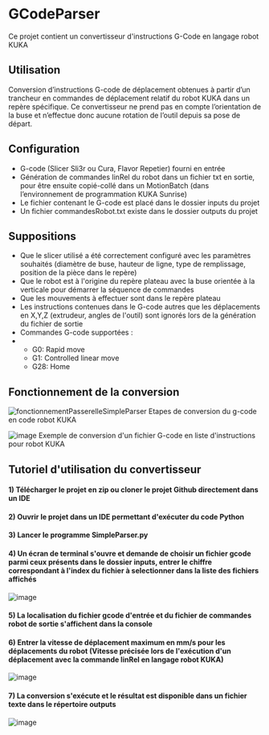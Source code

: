 # GCodeParser
Ce projet contient un convertisseur d'instructions G-Code en langage robot KUKA

## Utilisation
Conversion d’instructions G-code de déplacement obtenues à partir d’un trancheur en commandes de déplacement relatif du robot KUKA dans un repère spécifique. Ce convertisseur ne prend pas en compte l’orientation de la buse et n’effectue donc aucune rotation de l’outil depuis sa pose de départ. 
## Configuration
* G-code (Slicer Sli3r ou Cura, Flavor Repetier) fourni en entrée
* Génération de commandes linRel du robot dans un fichier txt en sortie, pour être ensuite copié-collé dans un MotionBatch (dans l’environnement de programmation KUKA Sunrise)
* Le fichier contenant le G-code est placé dans le dossier inputs du projet
* Un fichier commandesRobot.txt existe dans le dossier outputs du projet
## Suppositions
* Que le slicer utilisé a été correctement configuré avec les paramètres souhaités (diamètre de buse, hauteur de ligne, type de remplissage, position de la pièce dans le repère)
* Que le robot est à l'origine du repère plateau avec la buse orientée à la verticale pour démarrer la séquence de commandes
* Que les mouvements à effectuer sont dans le repère plateau
* Les instructions contenues dans le G-code autres que les déplacements en X,Y,Z (extrudeur, angles de l'outil) sont ignorés lors de la génération du fichier de sortie
* Commandes G-code supportées :
* * G0: Rapid move
  * G1: Controlled linear move
  * G28: Home
## Fonctionnement de la conversion
![fonctionnementPasserelleSimpleParser](https://github.com/user-attachments/assets/2dcb8400-b1c9-4f51-b4f0-a564803338fa)
Etapes de conversion du g-code en code robot KUKA

![image](https://github.com/user-attachments/assets/0f4c26b3-537d-4ec1-a1d4-88c75022dda9 )
Exemple de conversion d'un fichier G-code en liste d'instructions pour robot KUKA

## Tutoriel d'utilisation du convertisseur
#### 1) Télécharger le projet en zip ou cloner le projet Github directement dans un IDE
#### 2) Ouvrir le projet dans un IDE permettant d'exécuter du code Python
#### 3) Lancer le programme SimpleParser.py
#### 4) Un écran de terminal s'ouvre et demande de choisir un fichier gcode parmi ceux présents dans le dossier inputs, entrer le chiffre correspondant à l'index du fichier à selectionner dans la liste des fichiers affichés
![image](https://github.com/user-attachments/assets/0c0bb1b4-fef4-4761-b092-e69fc9a791eb)
#### 5) La localisation du fichier gcode d'entrée et du fichier de commandes robot de sortie s'affichent dans la console
#### 6) Entrer la vitesse de déplacement maximum en mm/s pour les déplacements du robot (Vitesse précisée lors de l'exécution d'un déplacement avec la commande linRel en langage robot KUKA)
![image](https://github.com/user-attachments/assets/26becf26-e6f1-4853-9031-d27a5d86f6fb)
#### 7) La conversion s'exécute et le résultat est disponible dans un fichier texte dans le répertoire outputs
![image](https://github.com/user-attachments/assets/910cedaa-f9b5-41f3-9dde-579ea26a14d1)



